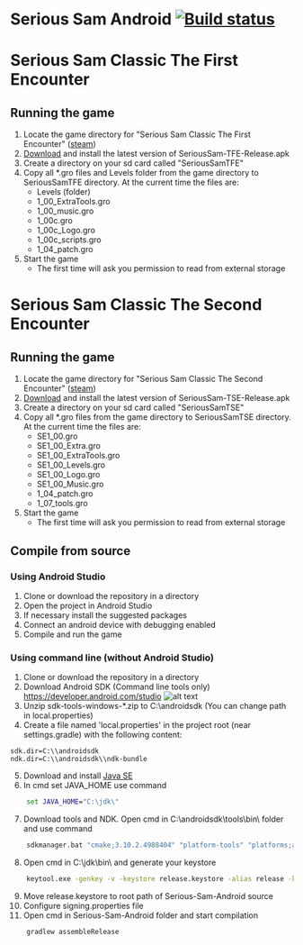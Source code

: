 # Serious Sam Android [![Build status](https://ci.appveyor.com/api/projects/status/32r7s2skrgm9ubva?retina=true)](https://ci.appveyor.com/project/sergioroprado/serious-sam-android/branch/master)

# Serious Sam Classic The First Encounter
## Running the game
1. Locate the game directory for "Serious Sam Classic The First Encounter" ([steam](https://store.steampowered.com/app/41050/Serious_Sam_Classic_The_First_Encounter/))
1. [Download](https://github.com/aarcangeli/Serious-Sam-Android/releases/latest) and install the latest version of SeriousSam-TFE-Release.apk
1. Create a directory on your sd card called "SeriousSamTFE"
1. Copy all *.gro files and Levels folder from the game directory to SeriousSamTFE directory.
   At the current time the files are:
   * Levels (folder)
   * 1_00_ExtraTools.gro
   * 1_00_music.gro
   * 1_00c.gro
   * 1_00c_Logo.gro
   * 1_00c_scripts.gro
   * 1_04_patch.gro
1. Start the game
   * The first time will ask you permission to read from external storage

# Serious Sam Classic The Second Encounter
## Running the game
1. Locate the game directory for "Serious Sam Classic The Second Encounter" ([steam](https://store.steampowered.com/app/41060/Serious_Sam_Classic_The_Second_Encounter/))
1. [Download](https://github.com/sergioroprado/Serious-Sam-Android/releases/latest) and install the latest version of SeriousSam-TSE-Release.apk
1. Create a directory on your sd card called "SeriousSamTSE"
1. Copy all *.gro files from the game directory to SeriousSamTSE directory.
   At the current time the files are:
   * SE1_00.gro
   * SE1_00_Extra.gro
   * SE1_00_ExtraTools.gro
   * SE1_00_Levels.gro
   * SE1_00_Logo.gro
   * SE1_00_Music.gro
   * 1_04_patch.gro
   * 1_07_tools.gro
1. Start the game
   * The first time will ask you permission to read from external storage

## Compile from source

### Using Android Studio
1. Clone or download the repository in a directory
1. Open the project in Android Studio
1. If necessary install the suggested packages
1. Connect an android device with debugging enabled
1. Compile and run the game

### Using command line (without Android Studio)
1. Clone or download the repository in a directory
2. Download Android SDK (Command line tools only) https://developer.android.com/studio
![alt text](https://image.prntscr.com/image/ztZ-0HbhRCSRhNwNScoJ-A.png)
3. Unzip sdk-tools-windows-*.zip to C:\androidsdk (You can change path in local.properties)
3. Create a file named 'local.properties' in the project root (near settings.gradle) with the following content:
```
sdk.dir=C:\\androidsdk
ndk.dir=C:\\androidsdk\\ndk-bundle
```
5. Download and install [Java SE](https://www.oracle.com/java/technologies/javase/javase-jdk8-downloads.html)
6. In cmd set JAVA_HOME use command
```cmd
    set JAVA_HOME="C:\jdk\"
```
7. Download tools and NDK. Open cmd in C:\androidsdk\tools\bin\ folder and use command
```cmd
    sdkmanager.bat "cmake;3.10.2.4988404" "platform-tools" "platforms;android-28"
```
8. Open cmd in C:\jdk\bin\ and generate your keystore
```cmd
    keytool.exe -genkey -v -keystore release.keystore -alias release -keyalg RSA -keysize 2048 -validity 10000
```
9. Move release.keystore to root path of Serious-Sam-Android source
10. Configure signing.properties file
11. Open cmd in Serious-Sam-Android folder and start compilation
```cmd
    gradlew assembleRelease
```
